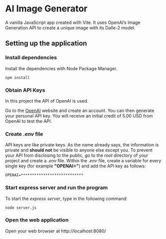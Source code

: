 # AI Image Generator
A vanilla JavaScript app created with Vite. It uses OpenAI’s Image Generation API to create a unique image with its Dalle-2 model.

## Setting up the application

### Install dependencies

Install the dependencies with Node Package Manager.

```
npm install
```

### Obtain API Keys

In this project the API of OpenAI is used.

Go to the [OpenAI](https://platform.openai.com/account/) website and create an account. You can then generate your
personal API key. You will receive an initial credit of 5.00 USD from OpenAI to test the API.

### Create *.env* file

API keys are like private keys. As the name already says, the information is private and **should not** be visible to
anyone else except you. To prevent your API from disclosing to the public, go to the *root* directory of
your project and create a *.env* file. Within the *.env* file, create a variable for every single key (for example **"OPENAI="**) and add the API key as
follows:

```
OPENAI=****************************
```

### Start express server and run the program

To start the *express server*, type in the following command:

```
node server.js
```

### Open the web application

Open your web browser at http://localhost:8080/